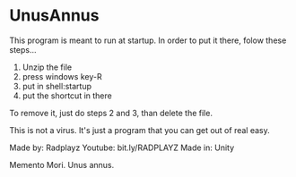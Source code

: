 # UnusAnnus
This program is meant to run at startup. In order to put it there, folow these steps...

1. Unzip the file
2. press windows key-R
3. put in shell:startup
4. put the shortcut in there

To remove it, just do steps 2 and 3, than delete the file.

This is not a virus. It's just a program that you can get out of real easy.

Made by: Radplayz
	Youtube: bit.ly/RADPLAYZ
Made in: Unity

Memento Mori. Unus annus.
